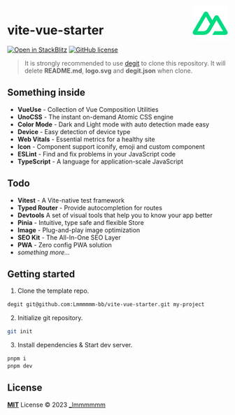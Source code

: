 <img align="right" width="80" src="./logo.svg" />

# vite-vue-starter

[![Open in StackBlitz](https://developer.stackblitz.com/img/open_in_stackblitz_small.svg)](https://stackblitz.com/github/Lmmmmmm-bb/vite-vue-starter)
[![GitHub license](https://img.shields.io/github/license/Lmmmmmm-bb/vite-vue-starter)](https://github.com/Lmmmmmm-bb/vite-vue-starter/blob/main/LICENSE)

> It is strongly recommended to use [degit](https://github.com/Rich-Harris/degit) to clone this repository. It will delete **README.md**, **logo.svg** and **degit.json** when clone.

## Something inside

- **VueUse** - Collection of Vue Composition Utilities
- **UnoCSS** - The instant on-demand Atomic CSS engine
- **Color Mode** - Dark and Light mode with auto detection made easy
- **Device** - Easy detection of device type
- **Web Vitals** - Essential metrics for a healthy site
- **Icon** - Component support iconify, emoji and custom component
- **ESLint** - Find and fix problems in your JavaScript code
- **TypeScript** - A language for application-scale JavaScript

## Todo

- **Vitest** - A Vite-native test framework
- **Typed Router** - Provide autocompletion for routes
- **Devtools** A set of visual tools that help you to know your app better
- **Pinia** - Intuitive, type safe and flexible Store
- **Image** - Plug-and-play image optimization
- **SEO Kit** - The All-In-One SEO Layer
- **PWA** - Zero config PWA solution
- _something more..._

## Getting started

1. Clone the template repo.

```bash
degit git@github.com:Lmmmmmm-bb/vite-vue-starter.git my-project
```

2. Initialize git repository.

```bash
git init
```

3. Install dependencies & Start dev server.

```bash
pnpm i
pnpm dev
```

## License

[**MIT**](./LICENSE) License © 2023 [_lmmmmmm](https://github.com/Lmmmmmm-bb)
